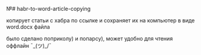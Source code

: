 №# habr-to-word-article-copying

копирует статьи с хабра по ссылке и сохраняет их на компьютер в виде word.docx файла

было сделано поприколу) и попарсу), может удобно для чтения оффлайн ¯\_(ツ)_/¯
